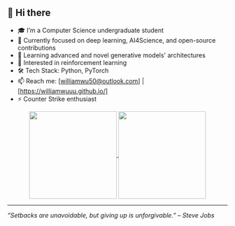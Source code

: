 ## 👋 Hi there

- 🎓 I’m a Computer Science undergraduate student  
- 🔭 Currently focused on deep learning, AI4Science, and open-source contributions  
- 🌱 Learning advanced and novel generative models' architectures  
- 🤔 Interested in reinforcement learning
- 🛠️ Tech Stack: Python, PyTorch  
- 📫 Reach me: [williamwu50@outlook.com] | [https://williamwuuu.github.io/]
- ⚡️ Counter Strike enthusiast

<p align="center">
<a href="https://github.com/anuraghazra/github-readme-stats">
  <img height=200 align="center" src="https://github-readme-stats.vercel.app/api?username=WilliamWuuu&count_private=true&show_icons=true&theme=solarized-light&show=reviews" />
</a>

<a href="https://github.com/anuraghazra/convoychat">
  <img height=200 align="center" src="https://github-readme-stats.vercel.app/api/top-langs/?username=WilliamWuuu&layout=compact&count_private=true&hide_border=true&theme=react&size_weight=0.5&count_weight=0.5" />
</a>
</p>

---

_“Setbacks are unavoidable, but giving up is unforgivable.” – Steve Jobs_
